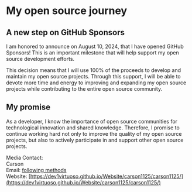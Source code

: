 # My open source journey

## A new step on GitHub Sponsors

I am honored to announce on August 10, 2024, that I have opened GitHub Sponsors! This is an important milestone that will help support my open source development efforts.

This decision means that I will use 100% of the proceeds to develop and maintain my open source projects. Through this support, I will be able to devote more time and energy to improving and expanding my open source projects while contributing to the entire open source community.

## My promise

As a developer, I know the importance of open source communities for technological innovation and shared knowledge. Therefore, I promise to continue working hard not only to improve the quality of my open source projects, but also to actively participate in and support other open source projects.

Media Contact:<br>
Carson<br>
Email: [following methods](https://github.com/dev1virtuoso/Documentation/blob/main/dev1virtuoso/Attachment/dev1virtuoso/carson-wu.md)<br>
Website: [https://dev1virtuoso.github.io/Website/carson1125/carson1125/](https://dev1virtuoso.github.io/Website/carson1125/carson1125/)
